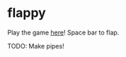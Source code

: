 # flappy
Play the game <a href='https://djolf.github.io/flappy/'>here</a>! Space bar to flap. 

TODO:
Make pipes!
